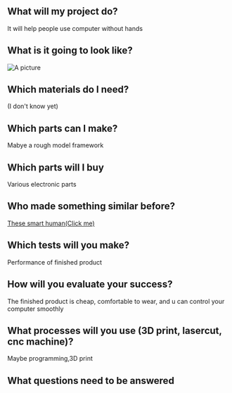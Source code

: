 ## What will my project do?
It will help people use computer without hands
## What is it going to look like?
![A picture]()
## Which materials do I need?
(I don't know yet)
## Which parts can I make?
Mabye a rough model framework
## Which parts will I buy
Various electronic parts
## Who made something similar before?
[These smart human(Click me)](http://www.soopat.com/Patent/201010131181?lx=FMSQ)
## Which tests will you make?
Performance of finished product
## How will you evaluate your success?
The finished product is cheap, comfortable to wear, and u can control your computer smoothly
## What processes will you use (3D print, lasercut, cnc machine)?
Maybe programming,3D print
## What questions need to be answered
